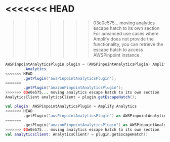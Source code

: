 <<<<<<< HEAD
=======

>>>>>>> 03e0e575... moving analytics escape hatch to its own section
For advanced use cases where Amplify does not provide the functionality, you can retrieve the escape hatch to access AWSPinpoint instance.

<amplify-block-switcher>
<amplify-block name="Java">

```java
AWSPinpointAnalyticsPlugin plugin = (AWSPinpointAnalyticsPlugin) Amplify
        .Analytics
<<<<<<< HEAD
        .getPlugin("awsPinpointAnalyticsPlugin");
=======
        .getPlugin("amazonPinpointAnalyticsPlugin");
>>>>>>> 03e0e575... moving analytics escape hatch to its own section
AnalyticsClient analyticsClient = plugin.getEscapeHatch();
```

</amplify-block>
<amplify-block name="Kotlin">

```kotlin
val plugin: AWSPinpointAnalyticsPlugin = Amplify.Analytics
<<<<<<< HEAD
        .getPlugin("awsPinpointAnalyticsPlugin") as AWSPinpointAnalyticsPlugin
=======
        .getPlugin("amazonPinpointAnalyticsPlugin") as AWSPinpointAnalyticsPlugin
>>>>>>> 03e0e575... moving analytics escape hatch to its own section
val analyticsClient: AnalyticsClient? = plugin.getEscapeHatch()
```

</amplify-block>
</amplify-block-switcher>